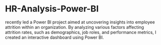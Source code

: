 # HR-Analysis-Power-BI
 recently led a Power BI project aimed at uncovering insights into employee attrition within an organization. By analyzing various factors affecting attrition rates, such as demographics, job roles, and performance metrics, I created an interactive dashboard using Power BI.  
